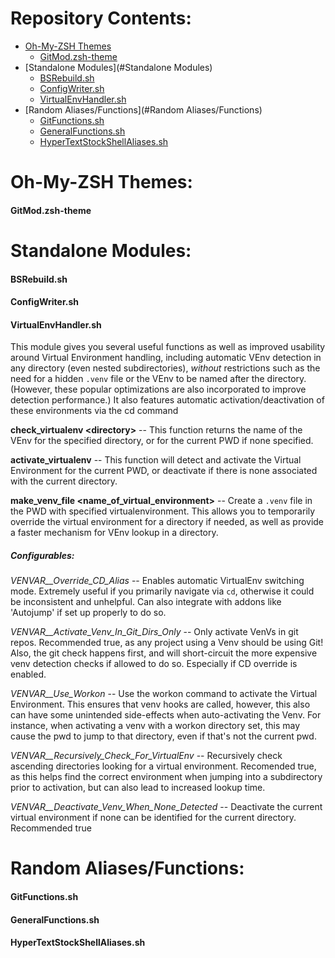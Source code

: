 Repository Contents:
======================
- [Oh-My-ZSH Themes](#VirtualEnvHandler.sh)
  - [GitMod.zsh-theme](#GitMod.zsh-theme)
- [Standalone Modules](#Standalone Modules)
  - [BSRebuild.sh](#BSRebuild.sh)
  - [ConfigWriter.sh](#ConfigWriter.sh)
  - [VirtualEnvHandler.sh](#VirtualEnvHandler.sh)
- [Random Aliases/Functions](#Random Aliases/Functions)
  - [GitFunctions.sh](#GitFunctions.sh)
  - [GeneralFunctions.sh](#GeneralFunctions.sh)
  - [HyperTextStockShellAliases.sh](#HyperTextStockShellAliases.sh)

<a name="Oh-My-ZSH Themes"></a>Oh-My-ZSH Themes:
======================
#### <a name="GitMod.zsh-theme"></a>GitMod.zsh-theme



<a name="Standalone Modules"></a>Standalone Modules:
======================
#### <a name="BSRebuild.sh"></a>BSRebuild.sh

#### <a name="ConfigWriter.sh"></a>ConfigWriter.sh

#### <a name="VirtualEnvHandler.sh"></a>VirtualEnvHandler.sh
This module gives you several useful functions as well as improved usability around Virtual Environment handling, including automatic VEnv detection in any directory (even nested subdirectories), *without* restrictions such as the need for a hidden `.venv` file or the VEnv to be named after the directory. (However, these popular optimizations are also incorporated to improve detection performance.)  It also features automatic activation/deactivation of these environments via the cd command

**check_virtualenv \<directory\>** -- This function returns the name of the VEnv for the specified directory, or for the current PWD if none specified.

**activate_virtualenv** -- This function will detect and activate the Virtual Environment for the current PWD, or deactivate if there is none associated with the current directory.

**make_venv_file \<name_of_virtual_environment\>** -- Create a `.venv` file in the PWD with specified virtualenvironment.  This allows you to temporarily override the virtual environment for a directory if needed, as well as provide a faster mechanism for VEnv lookup in a directory.

##### Configurables:
*VENVAR__Override_CD_Alias* -- Enables automatic VirtualEnv switching mode.  Extremely useful if you primarily navigate via `cd`, otherwise it could be inconsistent and unhelpful.  Can also integrate with addons like 'Autojump' if set up properly to do so.

*VENVAR__Activate_Venv_In_Git_Dirs_Only* -- Only activate VenVs in git repos.  Recommended true, as any project using a Venv should be using Git!  Also, the git check happens first, and will short-circuit the more expensive venv detection checks if allowed to do so.  Especially if CD override is enabled.

*VENVAR__Use_Workon* -- Use the workon command to activate the Virtual Environment.  This ensures that venv hooks are called, however, this also can have some unintended side-effects when auto-activating the Venv.  For instance, when activating a venv with a workon directory set, this may cause the pwd to jump to that directory, even if that's not the current pwd.

*VENVAR__Recursively_Check_For_VirtualEnv* -- Recursively check ascending directories looking for a virtual environment.  Recomended true, as this helps find the correct environment when jumping into a subdirectory prior to activation, but can also lead to increased lookup time.

*VENVAR__Deactivate_Venv_When_None_Detected* -- Deactivate the current virtual environment if none can be identified for the current directory. Recommended true



<a name="Random Aliases/Functions"></a>Random Aliases/Functions:
======================
#### <a name="GitFunctions.sh"></a>GitFunctions.sh

#### <a name="GeneralFunctions.sh"></a>GeneralFunctions.sh

#### <a name="HyperTextStockShellAliases.sh"></a>HyperTextStockShellAliases.sh

